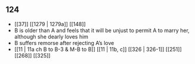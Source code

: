 ## 124
- [[37]] [[1279 | 1279a]] [[148]] 
- B is older than A and feels that it will be unjust to permit A to marry her, although she dearly loves him
- B suffers remorse after rejecting A’s love
- [[11 | 11a ch B to B-3 &amp; M-B to B]] [[11 | 11b, c]] [[326 | 326-1]] [[251]] [[268]] [[325]] 


